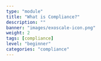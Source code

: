 ```yaml
---
type: "module"
title: "What is Compliance?"
description: ""
banner: "images/exoscale-icon.png"
weight: 2
tags: [compliance]
level: "beginner"
categories: "compliance"
---
```

